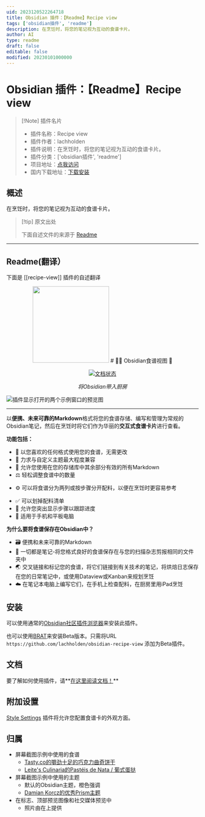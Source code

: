 ```yaml
---
uid: 2023120522264718
title: Obsidian 插件：【Readme】Recipe view
tags: ['obsidian插件', 'readme']
description: 在烹饪时，将您的笔记视为互动的食谱卡片。
author: AI
type: readme
draft: false
editable: false
modified: 20230101000000
---
```


# Obsidian 插件：【Readme】Recipe view

> [!Note] 插件名片
> - 插件名称：Recipe view
> - 插件作者：lachholden
> - 插件说明：在烹饪时，将您的笔记视为互动的食谱卡片。
> - 插件分类：['obsidian插件', 'readme']
> - 项目地址：[点我访问](https://github.com/lachholden/obsidian-recipe-view)
> - 国内下载地址：[下载安装](https://pkmer.cn/products/plugin/pluginMarket/?recipe-view)

## 概述

在烹饪时，将您的笔记视为互动的食谱卡片。



> [!tip] 原文出处
> 
>下面自述文件的来源于 [Readme](https://ghproxy.net/https://raw.githubusercontent.com/lachholden/obsidian-recipe-view/master/README.md)
> 

---

## Readme(翻译）

下面是 [[recipe-view]] 插件的自述翻译


<div align="center">

<img src="docs/_static/Whisk.png" style="width:200px">
# 🧑‍🍳 Obsidian食谱视图 🥘




[![文档状态](https://readthedocs.org/projects/obsidian-recipe-view/badge/?version=latest)](https://obsidian-recipe-view.readthedocs.io/en/latest/?badge=latest)




*将Obsidian带入厨房*

</div>


![插件显示打开的两个示例窗口的预览图](docs/_static/preview.png)

---

以**便携、未来可靠的Markdown**格式将您的食谱存储、编写和管理为常规的Obsidian笔记，然后在烹饪时将它们作为华丽的**交互式食谱卡片**进行查看。

**功能包括：**
- 📒 以您喜欢的任何格式使用您的食谱，无需更改
- 🎨 力求与自定义主题最大程度兼容
- 🌈 允许您使用在您的存储库中其余部分有效的所有Markdown
- ⚖️ 轻松调整食谱中的数量
* ⚙️ 可以将食谱分为两列或按步骤分开配料，以便在烹饪时更容易参考
- ✅ 可以划掉配料清单
- 📌 允许您突出显示步骤以跟踪进度
- 📱 适用于手机和平板电脑

**为什么要将食谱保存在Obsidian中？**
- 🗃 便携和未来可靠的Markdown
- 📝 一切都是笔记-将您格式良好的食谱保存在与您的扫描杂志剪报相同的文件夹中
- 🌏 交叉链接和标记您的食谱，将它们链接到有关技术的笔记，将烘焙日志保存在您的日常笔记中，或使用Dataview或Kanban来规划烹饪
- ☁️ 在笔记本电脑上编写它们，在手机上检查配料，在厨房里用iPad烹饪
## 安装
可以使用通常的[Obsidian社区插件浏览器](obsidian://show-plugin?id=recipe-view)来安装此插件。

也可以使用[BRAT](https://github.com/TfTHacker/obsidian42-brat)来安装Beta版本。只需将URL `https://github.com/lachholden/obsidian-recipe-view` 添加为Beta插件。
## 文档
要了解如何使用插件，请**[在这里阅读文档！](https://obsidian-recipe-view.readthedocs.io/)**
## 附加设置
[Style Settings](https://github.com/mgmeyers/obsidian-style-settings) 插件将允许您配置食谱卡的外观方面。
## 归属
- 屏幕截图示例中使用的食谱
    - [Tasty.co的嚼劲十足的巧克力曲奇饼干](https://tasty.co/recipe/the-best-chewy-chocolate-chip-cookies)
    - [Leite's Culinaria的Pastéis de Nata / 葡式蛋挞](https://leitesculinaria.com/7759/recipes-pasteis-de-nata.html)
- 屏幕截图示例中使用的主题
    - 默认的Obsidian主题，橙色强调
    - [Damian Korcz的优秀Prism主题](https://github.com/damiankorcz/Prism-Theme)
- 在标志、顶部预览图像和社交媒体预览中
    - 照片由在上提供



